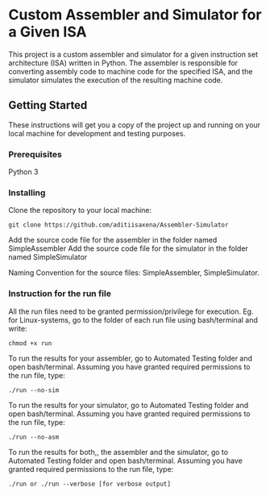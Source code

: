 # Custom Assembler and Simulator for a Given ISA
This project is a custom assembler and simulator for a given instruction set architecture (ISA) written in Python. The assembler is responsible for converting assembly code to machine code for the specified ISA, and the simulator simulates the execution of the resulting machine code.
## Getting Started
These instructions will get you a copy of the project up and running on your local machine for development and testing purposes.
### Prerequisites
Python 3
### Installing
Clone the repository to your local machine:
```
git clone https://github.com/aditiisaxena/Assembler-Simulator
```
Add the source code file for the assembler in the folder named SimpleAssembler
Add the source code file for the simulator in the folder named SimpleSimulator

Naming Convention for the source files: SimpleAssembler, SimpleSimulator.

### Instruction for the run file
All the run files need to be granted permission/privilege for execution.
Eg. for Linux-systems, go to the folder of each run file using bash/terminal and write:
```
chmod +x run
```
To run the results for your assembler, go to Automated Testing folder and open bash/terminal.
Assuming you have granted required permissions to the run file, type: 
```
./run --no-sim
```
To run the results for your simulator, go to Automated Testing folder and open bash/terminal.
Assuming you have granted required permissions to the run file, type:
```
./run --no-asm
```
To run the results for both,, the assembler and the simulator, go to Automated Testing folder and open bash/terminal.
Assuming you have granted required permissions to the run file, type:
```
./run or ./run --verbose [for verbose output] 
```
